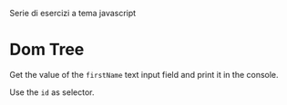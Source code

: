 Serie di esercizi a tema javascript

# Dom Tree

Get the value of the `firstName` text input field and print it in the console.

Use the `id` as selector.
